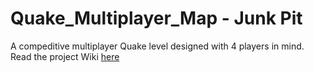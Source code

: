 # Quake_Multiplayer_Map - Junk Pit
A compeditive multiplayer Quake level designed with 4 players in mind.
Read the project Wiki [here](https://github.com/TJCampo/Quake_Multiplayer_Map/wiki)

